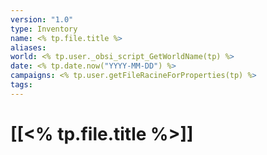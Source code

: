 ```yaml
---
version: "1.0"
type: Inventory
name: <% tp.file.title %>
aliases:
world: <% tp.user._obsi_script_GetWorldName(tp) %>
date: <% tp.date.now("YYYY-MM-DD") %>
campaigns: <% tp.user.getFileRacineForProperties(tp) %>
tags:
---
```

# [[<% tp.file.title %>]]
